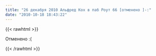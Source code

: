 ```yaml
---
title: "26 декабря 2010 Альфред Кох в паб Роут 66 [отменено ]-:"
date: "2010-10-18 18:43:22"
---
```

{{< rawhtml >}}
<p>Отменено :(</p>

{{< /rawhtml >}}

